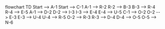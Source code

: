 flowchart TD
    Start --> A-1
    Start --> C-1
    A-1 --> R-2
    R-2 --> B-3
    B-3 --> R-4
    R-4 --> E-5
    A-1 --> D-2
    D-2 --> I-3
    I-3 --> E-4
    E-4 --> U-5
    C-1 --> O-2
    O-2 --> E-3
    E-3 --> U-4
    U-4 --> R-5
    O-2 --> R-3
    R-3 --> D-4
    D-4 --> O-5
    O-5 --> N-6
